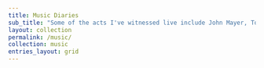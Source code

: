 ```yaml
---
title: Music Diaries
sub_title: "Some of the acts I've witnessed live include John Mayer, Tool, Polyphia, FKJ, Dance Gavin Dance, Veil of Maya, Plini, David Maxim Micic, and Bloodywood."
layout: collection
permalink: /music/
collection: music
entries_layout: grid
---
```

